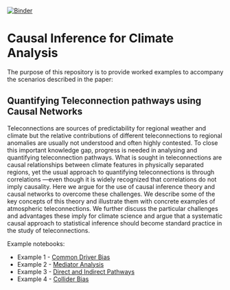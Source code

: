 [![Binder](https://mybinder.org/badge_logo.svg)](https://mybinder.org/v2/gh/informatics-lab/causality/master)

# Causal Inference for Climate Analysis

The purpose of this repository is to provide worked examples to accompany the scenarios described in the paper:

## Quantifying Teleconnection pathways using Causal Networks
Teleconnections are sources of predictability for regional weather and climate but the relative contributions of different teleconnections to regional anomalies are usually not understood and often highly contested. To close this important knowledge gap, progress is needed in analysing and quantifying teleconnection pathways. What is sought in teleconnections are causal relationships between climate features in physically separated regions, yet the usual approach to quantifying teleconnections is through correlations —even though it is widely recognized that correlations do not imply causality. Here we argue for the use of causal inference theory and causal networks to overcome these challenges. We describe some of the key concepts of this theory and illustrate them with concrete examples of atmospheric teleconnections. We further discuss the particular challenges and advantages these imply for climate science and argue that a systematic causal approach to statistical inference should become standard practice in the study of teleconnections.


Example notebooks:
- Example 1 - [Common Driver Bias](notebooks/example1_common_driver.ipynb)
- Example 2 - [Mediator Analysis](notebooks/example2_mediator.ipynb)
- Example 3 - [Direct and Indirect Pathways](notebooks/example3_indirect_path.ipynb)
- Example 4 - [Collider Bias](notebooks/example4_collider.ipynb)
